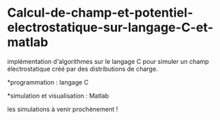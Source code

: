 # Calcul-de-champ-et-potentiel-electrostatique-sur-langage-C-et-matlab

implémentation d'algorithmes sur le langage C pour simuler un champ électrostatique créé par des distributions de charge.

*programmation : langage C

*simulation et visualisation : Matlab


les simulations à venir prochènement ! 

